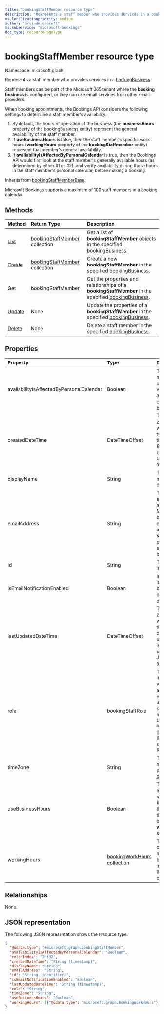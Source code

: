 ```yaml
---
title: "bookingStaffMember resource type"
description: "Represents a staff member who provides services in a bookingBusiness."
ms.localizationpriority: medium
author: "arvindmicrosoft"
ms.subservice: "microsoft-bookings"
doc_type: resourcePageType
---
```


# bookingStaffMember resource type

Namespace: microsoft.graph

Represents a staff member who provides services in a [bookingBusiness](bookingbusiness.md). 

Staff members can be part of the Microsoft 365 tenant where the **booking business** is configured, or they can use email services from other email providers.

When booking appointments, the Bookings API considers the following settings to determine a staff member's availability: 

1. By default, the hours of operation of the business (the **businessHours** property of the [bookingBusiness](bookingbusiness.md) entity) represent the general availability of the staff member.
2. If **useBusinessHours** is false, then the staff member's specific work hours (**workingHours** property of the **bookingStaffmember** entity) represent that member's general availability.
3. If **availabilityIsAffectedByPersonalCalendar** is true, then the Bookings API would first look at the staff member's generally available hours (as determined by either #1 or #2), and verify availability during those hours in the staff member's personal calendar, before making a booking.

Inherits from [bookingStaffMemberBase](bookingstaffmemberbase.md).

Microsoft Bookings supports a maximum of 100 staff members in a booking calendar.

## Methods

| Method		   | Return Type	|Description|
|:---------------|:--------|:----------|
|[List](../api/bookingbusiness-list-staffmembers.md) | [bookingStaffMember](bookingstaffmember.md) collection | Get a list of **bookingStaffMember** objects in the specified [bookingBusiness](../resources/bookingbusiness.md). |
|[Create](../api/bookingbusiness-post-staffmembers.md) | [bookingStaffMember](bookingstaffmember.md) collection | Create a new **bookingStaffMember** in the specified [bookingBusiness](../resources/bookingbusiness.md). |
|[Get](../api/bookingstaffmember-get.md) | [bookingStaffMember](bookingstaffmember.md) |Get the properties and relationships of a **bookingStaffMember** in the specified [bookingBusiness](../resources/bookingbusiness.md).|
|[Update](../api/bookingstaffmember-update.md) | None	|Update the properties of a **bookingStaffMember** in the specified [bookingBusiness](../resources/bookingbusiness.md).|
|[Delete](../api/bookingstaffmember-delete.md) | None |Delete a staff member in the specified [bookingBusiness](../resources/bookingbusiness.md). |

## Properties
| Property	   | Type	|Description|
|:---------------|:--------|:----------|
|availabilityIsAffectedByPersonalCalendar|Boolean|True means that if the staff member is a Microsoft 365 user, the Bookings API would verify the staff member's availability in their personal calendar in Microsoft 365, before making a booking. |
|createdDateTime|DateTimeOffset|The date, time, and time zone when the staff member was created. The timestamp type represents date and time information using ISO 8601 format and is always in UTC. For example, midnight UTC on Jan 1, 2014 is `2014-01-01T00:00:00Z`.|
|displayName|String|The name of the staff member, as displayed to customers. Required.|
|emailAddress|String|The email address of the staff member. This email address can be in the same Microsoft 365 tenant as the business, or in a different email domain. This email address can be used if the **sendConfirmationsToOwner** property is set to true in the scheduling policy of the business. Required.|
|id|String| The ID of the staff member, in a GUID format. Read-only.|
|isEmailNotificationEnabled|Boolean|Indicates that a staff member is notified via email when a booking assigned to them is created or changed. The default value is `true`.|
|lastUpdatedDateTime|DateTimeOffset|The date, time, and time zone when the staff member was last updated. The timestamp type represents date and time information using ISO 8601 format and is always in UTC. For example, midnight UTC on Jan 1, 2014 is `2014-01-01T00:00:00Z`.|
|role|bookingStaffRole| The role of the staff member in the business. Possible values are: `guest`, `administrator`, `viewer`, `externalGuest`, `unknownFutureValue`, `scheduler`, `teamMember`. You must use the `Prefer: include-unknown-enum-members` request header to get the following values from this [evolvable enum](/graph/best-practices-concept#handling-future-members-in-evolvable-enumerations): `scheduler`, `teamMember`. Required. |
|timeZone|String|The time zone of the staff member. For a list of possible values, see [dateTimeTimeZone](datetimetimezone.md).|
|useBusinessHours|Boolean|True means the staff member's availability is as specified in the **businessHours** property of the business. False means the availability is determined by the staff member's **workingHours** property setting.|
|workingHours|[bookingWorkHours](bookingworkhours.md) collection|The range of hours each day of the week that the staff member is available for booking. By default, they're initialized to be the same as the **businessHours** property of the business.|

## Relationships
None.

## JSON representation

The following JSON representation shows the resource type.

<!-- {
  "blockType": "resource",
  "optionalProperties": [

  ],
  "@odata.type": "microsoft.graph.bookingStaffMember",
  "baseType": "microsoft.graph.bookingStaffMemberBase"
}-->

```json
{
  "@odata.type": "#microsoft.graph.bookingStaffMember",
  "availabilityIsAffectedByPersonalCalendar": "Boolean",
  "colorIndex": "Int32",
  "createdDateTime": "String (timestamp)",
  "displayName": "String",
  "emailAddress": "String",
  "id": "String (identifier)",
  "isEmailNotificationEnabled": "Boolean",
  "lastUpdatedDateTime": "String (timestamp)",
  "role": "String",
  "timeZone": "String",
  "useBusinessHours": "Boolean",
  "workingHours": [{"@odata.type": "microsoft.graph.bookingWorkHours"}]
}
```

<!-- uuid: 8fcb5dbc-d5aa-4681-8e31-b001d5168d79
2015-10-25 14:57:30 UTC -->
<!--
{
  "type": "#page.annotation",
  "description": "bookingStaffMember resource",
  "keywords": "",
  "section": "documentation",
  "tocPath": "",
  "suppressions": []
}
-->


